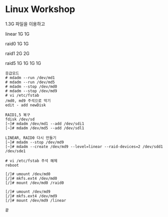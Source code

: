 # Linux Workshop

1.3G 파일을 이용하고

linear 1G 1G

raid0 1G 1G

raid1 2G 2G

raid5 1G 1G 1G 1G

```
응급모드
# mdadm --run /dev/md1
# mdadm --run /dev/md5
# mdadm --stop /dev/md0
# mdadm --stop /dev/md9
# vi /etc/fstab
/md0, md9 주석으로 막기
edit - add newDisk

RAID1,5 복구
fdisk /dev/sd
[~]# mdadm /dev/md1 --add /dev/sdi1
[~]# mdadm /dev/md5 --add /dev/sdl1

LINEAR, RAID0 다시 만들기
[~]# mdadm --stop /dev/md9
[~]# mdadm --create /dev/md9 --level=linear --raid-devices=2 /dev/sdd1 /dev/sde1

# vi /etc/fstab 주석 해제
reboot

[/]# umount /dev/md0
[/]# mkfs.ext4 /dev/md0
[/]# mount /dev/md0 /raid0

[/]# umount /dev/md9
[/]# mkfs.ext4 /dev/md9
[/]# mount /dev/md9 /linear

끝
```


